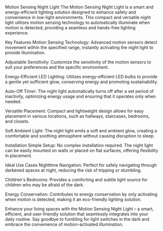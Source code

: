 
Motion Sensing Night Light
The Motion Sensing Night Light is a smart and energy-efficient lighting solution designed to enhance safety and convenience in low-light environments. This compact and versatile night light utilizes motion sensing technology to automatically illuminate when motion is detected, providing a seamless and hands-free lighting experience.

Key Features
Motion Sensing Technology: Advanced motion sensors detect movement within the specified range, instantly activating the night light to provide illumination.

Adjustable Sensitivity: Customize the sensitivity of the motion sensors to suit your preferences and the specific environment.

Energy-Efficient LED Lighting: Utilizes energy-efficient LED bulbs to provide a gentle yet sufficient glow, conserving energy and promoting sustainability.

Auto-Off Timer: The night light automatically turns off after a set period of inactivity, optimizing energy usage and ensuring that it operates only when needed.

Versatile Placement: Compact and lightweight design allows for easy placement in various locations, such as hallways, staircases, bedrooms, and closets.

Soft Ambient Light: The night light emits a soft and ambient glow, creating a comfortable and soothing atmosphere without causing disruption to sleep.

Installation
Simple Setup: No complex installation required. The night light can be easily mounted on walls or placed on flat surfaces, offering flexibility in placement.


Ideal Use Cases
Nighttime Navigation: Perfect for safely navigating through darkened spaces at night, reducing the risk of tripping or stumbling.

Children's Bedrooms: Provides a comforting and subtle light source for children who may be afraid of the dark.

Energy Conservation: Contributes to energy conservation by only activating when motion is detected, making it an eco-friendly lighting solution.

Enhance your living spaces with the Motion Sensing Night Light – a smart, efficient, and user-friendly solution that seamlessly integrates into your daily routine. Say goodbye to fumbling for light switches in the dark and embrace the convenience of motion-activated illumination.
